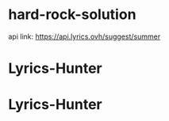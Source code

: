 # hard-rock-solution
api link: https://api.lyrics.ovh/suggest/summer
# Lyrics-Hunter
# Lyrics-Hunter
